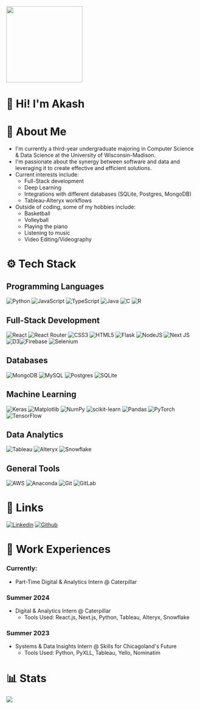 <img align = "center" src="https://media.licdn.com/dms/image/v2/D4E03AQE5toiLGDUWUg/profile-displayphoto-shrink_800_800/profile-displayphoto-shrink_800_800/0/1711840718980?e=1732752000&v=beta&t=pfes6XD0fvUDPIj0SoeUBp2tPIUjnqc00i66biTGQ6o" width="200" />

# 🚀 Hi! I'm Akash

# 🌟 About Me
* I'm currently a third-year undergraduate majoring in Computer Science & Data Science at the University of Wisconsin-Madison.
* I'm passionate about the synergy between software and data and leveraging it to create effective and efficient solutions.
* Current interests include:
  * Full-Stack development
  * Deep Learning
  * Integrations with different databases (SQLite, Postgres, MongoDB)
  * Tableau-Alteryx workflows
* Outside of coding, some of my hobbies include:
  * Basketball
  * Volleyball
  * Playing the piano
  * Listening to music
  * Video Editing/Videography

# ⚙ Tech Stack
## Programming Languages
![Python](https://img.shields.io/badge/python-3670A0?style=for-the-badge&logo=python&logoColor=ffdd54) ![JavaScript](https://img.shields.io/badge/javascript-%23323330.svg?style=for-the-badge&logo=javascript&logoColor=%23F7DF1E) ![TypeScript](https://img.shields.io/badge/typescript-%23007ACC.svg?style=for-the-badge&logo=typescript&logoColor=white) ![Java](https://img.shields.io/badge/java-%23ED8B00.svg?style=for-the-badge&logo=openjdk&logoColor=white) ![C](https://img.shields.io/badge/c-%2300599C.svg?style=for-the-badge&logo=c&logoColor=white) ![R](https://img.shields.io/badge/r-%23276DC3.svg?style=for-the-badge&logo=r&logoColor=white)  

## Full-Stack Development
![React](https://img.shields.io/badge/react-%2320232a.svg?style=for-the-badge&logo=react&logoColor=%2361DAFB) ![React Router](https://img.shields.io/badge/React_Router-CA4245?style=for-the-badge&logo=react-router&logoColor=white) ![CSS3](https://img.shields.io/badge/css3-%231572B6.svg?style=for-the-badge&logo=css3&logoColor=white) ![HTML5](https://img.shields.io/badge/html5-%23E34F26.svg?style=for-the-badge&logo=html5&logoColor=white) ![Flask](https://img.shields.io/badge/flask-%23000.svg?style=for-the-badge&logo=flask&logoColor=white) ![NodeJS](https://img.shields.io/badge/node.js-6DA55F?style=for-the-badge&logo=node.js&logoColor=white) ![Next JS](https://img.shields.io/badge/Next-black?style=for-the-badge&logo=next.js&logoColor=white) ![D3](https://img.shields.io/badge/-D3.js-F9A03C?style=for-the-badge&logo=d3dotjs&logoColor=white)![Firebase](https://img.shields.io/badge/firebase-%23039BE5.svg?style=for-the-badge&logo=firebase) ![Selenium](https://img.shields.io/badge/-Selenium-43B02A?style=for-the-badge&logo=selenium&logoColor=white)

## Databases
![MongoDB](https://img.shields.io/badge/MongoDB-%234ea94b.svg?style=for-the-badge&logo=mongodb&logoColor=white) ![MySQL](https://img.shields.io/badge/mysql-4479A1.svg?style=for-the-badge&logo=mysql&logoColor=white) ![Postgres](https://img.shields.io/badge/postgres-%23316192.svg?style=for-the-badge&logo=postgresql&logoColor=white) ![SQLite](https://img.shields.io/badge/sqlite-%2307405e.svg?style=for-the-badge&logo=sqlite&logoColor=white)

## Machine Learning
![Keras](https://img.shields.io/badge/Keras-%23D00000.svg?style=for-the-badge&logo=Keras&logoColor=white) ![Matplotlib](https://img.shields.io/badge/Matplotlib-%23ffffff.svg?style=for-the-badge&logo=Matplotlib&logoColor=black) ![NumPy](https://img.shields.io/badge/numpy-%23013243.svg?style=for-the-badge&logo=numpy&logoColor=white) ![scikit-learn](https://img.shields.io/badge/scikit--learn-%23F7931E.svg?style=for-the-badge&logo=scikit-learn&logoColor=white) ![Pandas](https://img.shields.io/badge/pandas-%23150458.svg?style=for-the-badge&logo=pandas&logoColor=white) ![PyTorch](https://img.shields.io/badge/PyTorch-%23EE4C2C.svg?style=for-the-badge&logo=PyTorch&logoColor=white) ![TensorFlow](https://img.shields.io/badge/TensorFlow-%23FF6F00.svg?style=for-the-badge&logo=TensorFlow&logoColor=white)

## Data Analytics
![Tableau](https://img.shields.io/badge/Tableau-E97627?style=for-the-badge&logo=Tableau&logoColor=white) ![Alteryx](https://img.shields.io/badge/-Alteryx-0078C0?style=for-the-badge&logo=alteryx&logoColor=white) ![Snowflake](https://img.shields.io/badge/-Snowflake-29B5E8?style=for-the-badge&logo=snowflake&logoColor=white)

## General Tools
![AWS](https://img.shields.io/badge/AWS-%23FF9900.svg?style=for-the-badge&logo=amazon-aws&logoColor=white) ![Anaconda](https://img.shields.io/badge/Anaconda-%2344A833.svg?style=for-the-badge&logo=anaconda&logoColor=white) ![Git](https://img.shields.io/badge/git-%23F05033.svg?style=for-the-badge&logo=git&logoColor=white) ![GitLab](https://img.shields.io/badge/gitlab-%23181717.svg?style=for-the-badge&logo=gitlab&logoColor=white)

# 🔗 Links
[![Linkedin](https://img.shields.io/badge/-LinkedIn-0A66C2?style=for-the-badge&logo=linkedin&logoColor=white)](https://www.linkedin.com/in/amohan7/)
[![Github](https://img.shields.io/badge/-GitHub-181717?style=for-the-badge&logo=github&logoColor=white)](https://github.com/akashm6)

# 👔 Work Experiences
### Currently:
* Part-Time Digital & Analytics Intern @ Caterpillar 
### Summer 2024
* Digital & Analytics Intern @ Caterpillar
  * Tools Used: React.js, Next.js, Python, Tableau, Alteryx, Snowflake
### Summer 2023
* Systems & Data Insights Intern @ Skills for Chicagoland's Future
  * Tools Used: Python, PyXLL, Tableau, Yello, Nominatim
# 📊 Stats
![](https://github-readme-stats.vercel.app/api/top-langs/?username=akashm6&theme=radical&hide_border=false&include_all_commits=false&count_private=false&layout=compact)
